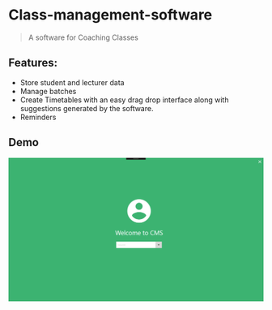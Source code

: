 # Class-management-software

> A software for Coaching Classes

## Features:
* Store student and lecturer data
* Manage batches
* Create Timetables with an easy drag drop interface along with suggestions generated by the software.
* Reminders

## Demo
![Alt text](Screenshots/Demo.gif "Demo")
